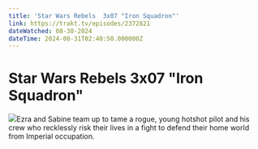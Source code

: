 ```yaml
---
title: 'Star Wars Rebels  3x07 "Iron Squadron"' 
link: https://trakt.tv/episodes/2372821
dateWatched: 08-30-2024
dateTime: 2024-08-31T02:40:50.000000Z
---
```

# Star Wars Rebels  3x07 "Iron Squadron"

![](https://walter-r2.trakt.tv/images/episodes/002/372/821/screenshots/thumb/9ff0706b5a.jpg)Ezra and Sabine team up to tame a rogue, young hotshot pilot and his crew who recklessly risk their lives in a fight to defend their home world from Imperial occupation.